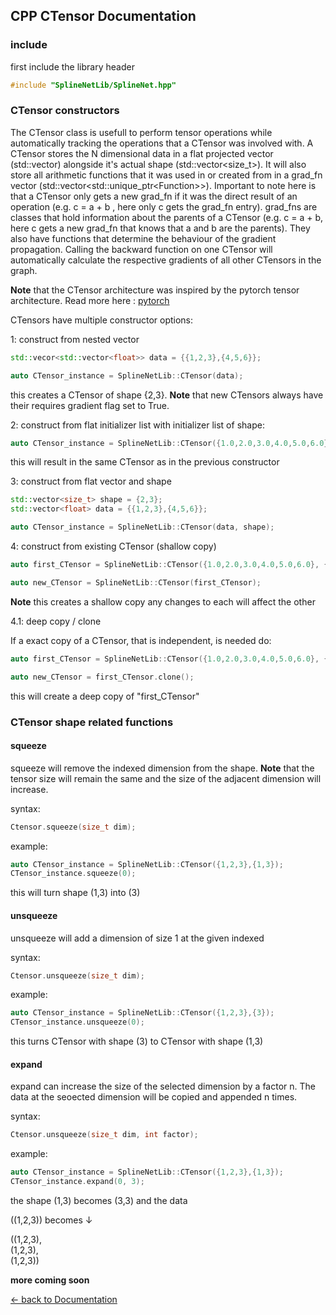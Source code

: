 ## CPP CTensor Documentation

### include

first include the library header

```cpp 
#include "SplineNetLib/SplineNet.hpp"
```

### CTensor constructors

The CTensor class is usefull to perform tensor operations while automatically tracking the operations that a CTensor was involved with.
A CTensor stores the N dimensional data in a flat projected vector (std::vector<T>) alongside it's actual shape (std::vector<size_t>).
It will also store all arithmetic functions that it was used in or created from in a grad_fn vector (std::vector<std::unique_ptr<Function<T>>>). Important to note here is that a CTensor only gets a new grad_fn if it was the direct result of an operation (e.g. c = a + b , here only c gets the grad_fn entry).
grad_fns are classes that hold information about the parents of a CTensor (e.g. c = a + b, here c gets a new grad_fn that knows that a and b are the parents). They also have functions that determine the behaviour of the gradient propagation. 
Calling the backward function on one CTensor will automatically calculate the respective gradients of all other CTensors in the graph.

**Note** that the CTensor architecture was inspired by the pytorch tensor architecture. Read more here : [pytorch](https://github.com/pytorch/pytorch)

CTensors have multiple constructor options:

1: construct from nested vector

```cpp
std::vecor<std::vector<float>> data = {{1,2,3},{4,5,6}};

auto CTensor_instance = SplineNetLib::CTensor(data);
```

this creates a CTensor of shape {2,3}.
**Note** that new CTensors always have their requires gradient flag set to True.

2: construct from flat initializer list with initializer list of shape:

```cpp
auto CTensor_instance = SplineNetLib::CTensor({1.0,2.0,3.0,4.0,5.0,6.0}, {2,3});
```

this will result in the same CTensor as in the previous constructor

3: construct from flat vector and shape

```cpp
std::vector<size_t> shape = {2,3};
std::vector<float> data = {{1,2,3},{4,5,6}};

auto CTensor_instance = SplineNetLib::CTensor(data, shape);
```

4: construct from existing CTensor (shallow copy)

```cpp
auto first_CTensor = SplineNetLib::CTensor({1.0,2.0,3.0,4.0,5.0,6.0}, {2,3});

auto new_CTensor = SplineNetLib::CTensor(first_CTensor);
```

**Note** this creates a shallow copy any changes to each will affect the other

4.1: deep copy / clone

If a exact copy of a CTensor, that is independent, is needed do:

```cpp
auto first_CTensor = SplineNetLib::CTensor({1.0,2.0,3.0,4.0,5.0,6.0}, {2,3});

auto new_CTensor = first_CTensor.clone();
```

this will create a deep copy of "first_CTensor"

### CTensor shape related functions

#### squeeze

squeeze will remove the indexed dimension from the shape. **Note** that the tensor size will remain the same and the size of the adjacent dimension will increase.

syntax:
```cpp
Ctensor.squeeze(size_t dim);
```

example:
```cpp
auto CTensor_instance = SplineNetLib::CTensor({1,2,3},{1,3});
CTensor_instance.squeeze(0);
```

this will turn shape (1,3) into (3)

#### unsqueeze

unsqueeze will add a dimension of size 1 at the given indexed

syntax:
```cpp
Ctensor.unsqueeze(size_t dim);
```

example:
```cpp
auto CTensor_instance = SplineNetLib::CTensor({1,2,3},{3});
CTensor_instance.unsqueeze(0);
```

this turns CTensor with shape (3) to CTensor with shape (1,3)

#### expand

expand can increase the size of the selected dimension by a factor n. The data at the seoected dimension will be copied and appended n times.

syntax:
```cpp
Ctensor.unsqueeze(size_t dim, int factor);
```

example:
```cpp
auto CTensor_instance = SplineNetLib::CTensor({1,2,3},{1,3});
CTensor_instance.expand(0, 3);
```

the shape (1,3) becomes (3,3) and the data

((1,2,3)) becomes ↓

((1,2,3),  
 (1,2,3),  
 (1,2,3))


**more coming soon**

[<- back to Documentation](../README.md)